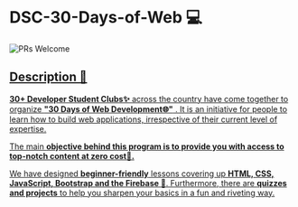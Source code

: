 # DSC-30-Days-of-Web 💻

 <img src="https://img.shields.io/badge/PRs-welcome-brightgreen.svg?style=for-the-badge" alt="PRs Welcome" /> <a href="https://github.com/30DaysofWebDEV/DSC-30-Days-of-Web/pulls" target="_blank">


## Description 📝

**30+ Developer Student Clubs✨**  across the country have come together to organize **"30 Days of Web Development🌐"** . It is an initiative for people to learn how to build web applications, irrespective of their current level of expertise.

The main **objective behind this program is to provide you with access to top-notch content at zero cost🤘.**

We have designed **beginner-friendly** lessons covering up **HTML, CSS, JavaScript, Bootstrap and the Firebase 💛**. Furthermore, there are **quizzes and projects** to help you sharpen your basics in a fun and riveting way.

